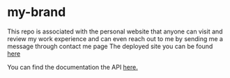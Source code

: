 # my-brand

This repo is associated with the personal website that anyone can visit and review my work experience and can even reach out to me by sending me a message through contact me page
The deployed site you can be found [here](https://jimmymutabaziportfolio.netlify.app/)

You can find the documentation the API [here.](https://jimmy-portfolio-backend.up.railway.app/api/docs)
